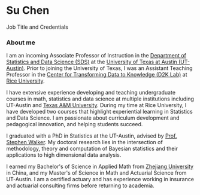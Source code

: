 # Su Chen
Job Title and Credentials
 

### About me
I am an incoming Associate Professor of Instruction in the [Department of Statistics and Data Science (SDS)](https://stat.utexas.edu/) at the [University of Texas at Austin (UT-Austin)]([https://en.wikipedia.org/wiki/University_of_Texas_at_Austin](https://www.utexas.edu/)). Prior to joining the University of Texas, I was an Assistant Teaching Professor in the [Center for Transforming Data to Knowledge (D2K Lab)](https://d2k.rice.edu/) at [Rice University](https://www.rice.edu/).

I have extensive experience developing and teaching undergraduate courses in math, statistics and data science at multiple institutions including UT-Austin and [Texas A&M University](https://www.tamu.edu/index.html). During my time at Rice University, I have developed two courses that highlight experiential learning in Statistics and Data Science. I am passionate about curriculum development and pedagogical innovation, and helping students succeed.

I graduated with a PhD in Statistics at the UT-Austin, advised by [Prof. Stephen Walker](https://web.ma.utexas.edu/users/s.g.walker/). My doctoral research lies in the intersection of methodology, theory and computation of Bayesian statistics and their applications to high dimensional data analysis. 

I earned my Bachelor's of Science in Applied Math from [Zhejiang University](https://www.zju.edu.cn/english/) in China, and my Master's of Science in Math and Actuarial Science from UT-Austin. I am a certified actuary and has experience working in insurance and actuarial consulting firms before returning to academia. 

  
